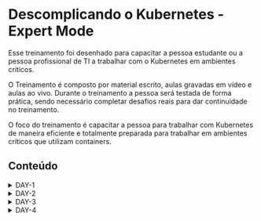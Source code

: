 # Descomplicando o Kubernetes - Expert Mode

Esse treinamento foi desenhado para capacitar a pessoa estudante ou a pessoa profissional de TI a trabalhar com o Kubernetes em ambientes criticos.

O Treinamento é composto por material escrito, aulas gravadas em vídeo e aulas ao vivo. Durante o treinamento a pessoa será testada de forma prática, sendo necessário completar desafios reais para dar continuidade no treinamento.

O foco do treinamento é capacitar a pessoa para trabalhar com Kubernetes de maneira eficiente e totalmente preparada para trabalhar em ambientes críticos que utilizam containers.


## Conteúdo
<details>
<summary>DAY-1</summary>

- [DAY-1](day-1/README.md#day-1)
    - [O quê preciso saber antes de começar?](day-1/README.md#o-quê-preciso-saber-antes-de-começar)
    - [Inicio da aula do Day-1](day-1/README.md#inicio-da-aula-do-day-1)
        - [Qual a distro GNU/Linux que devo usar?](day-1/README.md#qual-a-distro-gnu/linux-que-devo-usar?)
        - [Alguns sites que devemos visitar](day-1/README.md#alguns-sites-que-devemos-visitar)
        - [O Container Engine](day-1/README.md#o-container-engine)
        - [OCI - Open Container Initiative](day-1/README.md#oci---open-container-initiative)
        - [O Container Runtime](day-1/README.md#o-container-runtime)
        - [O que é o Kubernetes?](day-1/README.md#o-que-é-o-kubernetes?)
            - [Arquitetura do k8s](day-1/README.md#arquitetura-do-k8s)
        - [Instalando e customizando o Kubectl](day-1/README.md#instalando-e-customizando-o-kubectl)
            - [Instalação do Kubectl no GNU/Linux](day-1/README.md#instalação-do-kubectl-no-gnu/linux)
            - [Instalação do Kubectl no MacOS](day-1/README.md#instalação-do-kubectl-no-macos)
            - [Instalação do Kubectl no Windows](day-1/README.md#instalação-do-kubectl-no-windows)
            - [Customizando o kubectl](day-1/README.md#customizando-o-kubectl)
            - [Auto-complete do kubectl](day-1/README.md#auto-complete-do-kubectl) 
            - [Criando um alias para o kubectl](day-1/README.md#criando-um-alias-para-o-kubectl)
        - [Criando um cluster Kubernetes](day-1/README.md#criando-um-cluster-kubernetes)
            - [Criando o cluster em sua máquina local](day-1/README.md#criando-o-cluster-em-sua-máquina-local)
                - [Minikube](day-1/README.md#minikube)
                    - [Requisitos básicos para o Minikube](day-1/README.md#requisitos-básicos-para-o-minikube)
                    - [Instalação do Minikube no GNU/Linux](day-1/README.md#instalação-do-minikube-no-gnu/linux)
                    - [Instalação do Minikube no MacOS](day-1/README.md#instalação-do-minikube-no-macos)
                    - [Instalação do Minikube no Microsoft Windows](day-1/README.md#instalação-do-minikube-no-microsoft-windows)
                    - [Iniciando, parando e excluindo o Minikube](day-1/README.md#iniciando,-parando-e-excluindo-o-minikube)
                    - [Ver detalhes sobre o cluster](day-1/README.md#ver-detalhes-sobre-o-cluster)
                    - [Descobrindo o endereço do Minikube](day-1/README.md#descobrindo-o-endereço-do-minikube)
                    - [Acessando a máquina do Minikube via SSH](day-1/README.md#acessando-a-máquina-do-minikube-via-ssh)
                    - [Dashboard do Minikube](day-1/README.md#dashboard-do-minikube)
                    - [Logs do Minikube](day-1/README.md#logs-do-minikube)
                    - [Remover o cluster](day-1/README.md#remover-o-cluster)
                - [Kind](day-1/README.md#kind)
                    - [Instalação no GNU/Linux](day-1/README.md#instalação-no-gnu/linux)
                    - [Instalação no MacOS](day-1/README.md#instalação-no-macos)
                    - [Instalação no Windows](day-1/README.md#instalação-no-windows)
                    - [Instalação no Windows via Chocolatey](day-1/README.md#instalação-no-windows-via-chocolatey)
                    - [Criando um cluster com o Kind](day-1/README.md#criando-um-cluster-com-o-kind)
                    - [Criando um cluster com múltiplos nós locais com o Kind](day-1/README.md#criando-um-cluster-com-múltiplos-nós-locais-com-o-kind)
        - [Primeiros passos no k8s](day-1/README.md#primeiros-passos-no-k8s)
            - [Verificando os namespaces e pods](day-1/README.md#verificando-os-namespaces-e-pods)
            - [Executando nosso primeiro pod no k8s](day-1/README.md#executando-nosso-primeiro-pod-no-k8s)
            - [Expondo o pod e criando um Service](day-1/README.md#expondo-o-pod-e-criando-um-service)
        - [Limpando tudo e indo para casa](day-1/README.md#limpando-tudo-e-indo-para-casa)
</details>

<details>
<summary>DAY-2</summary>     

- [DAY-2](day-2/README.md#day-2)
  - [O que iremos ver hoje?](day-2/README.md#o-que-iremos-ver-hoje)
    - [O que é um Pod?](o-que-e-um-pod?)
    - [Criando um Pod](day-2/README.md#criando-um-pod)
    - [Visualizando detalhes sobre os Pods](day-2/README.md#visualizando-detalhes-sobre-os-pods)
    - [Removendo um Pod](day-2/README.md#removendo-um-pod)
    - [Criando um Pod através de um arquivo YAML](day-2/README.md#criando-um-pod-atraves-de-um-arquivo-yaml)
    - [Visualizando os logs do Pod](day-2/README.md#visualizando-os-logs-do-pod)
    - [Criando um Pod com mais de um container](day-2/README.md#criando-um-pod-com-mais-de-um-container)
  - [Os comandos `attach` e `exec`](day-2/README.md#os-comandos-attach-e-exec)
  - [Criando um container com limites de memória e CPU](day-2/README.md#criando-um-container-com-limites-de-memoria-e-cpu)
  - [Adicionando um volume EmptyDir no Pod](day-2/README.md#adicionando-um-volume-emptydir-no-pod)

</details>

<details>
<summary>DAY-3</summary>

- [DAY-3](day-3/README.md#day-3)
  - [Inicio da aula do Day-3](#inicio-da-aula-do-day-3)
  - [O que iremos ver hoje?](#o-que-iremos-ver-hoje)
  - [O que é um Deployment?](#o-que-é-um-deployment)
    - [Como criar um Deployment?](#como-criar-um-deployment)
      - [O que cada parte do arquivo significa?](#o-que-cada-parte-do-arquivo-significa)
    - [Como aplicar o Deployment?](#como-aplicar-o-deployment)
    - [Como verificar os Pods que o Deployment está gerenciando?](#como-verificar-os-pods-que-o-deployment-está-gerenciando)
    - [Como verificar o ReplicaSet que o Deployment está gerenciando?](#como-verificar-o-replicaset-que-o-deployment-está-gerenciando)
    - [Como verificar os detalhes do Deployment?](#como-verificar-os-detalhes-do-deployment)
    - [Como atualizar o Deployment?](#como-atualizar-o-deployment)
    - [E qual é a estratégia de atualização padrão do Deployment?](#e-qual-é-a-estratégia-de-atualização-padrão-do-deployment)
    - [As estratégias de atualização do Deployment](#as-estratégias-de-atualização-do-deployment)
      - [Estratégia RollingUpdate](#estratégia-rollingupdate)
      - [Estratégia Recreate](#estratégia-recreate)
      - [Fazendo o rollback de uma atualização](#fazendo-o-rollback-de-uma-atualização)
    - [Removendo um Deployment](#removendo-um-deployment)
  - [Conclusão](#conclusão)
</details>

<details>
<summary>DAY-4</summary>

- [DAY-4](day-4/README.md)
- [Inicio da aula do Day-4](day-4/README.md#inicio-da-aula-do-day-4)
- [O que iremos ver hoje?](day-4/README.md#o-que-iremos-ver-hoje)
  - [ReplicaSet](day-4/README.md#replicaset)
    - [O Deployment e o ReplicaSet](day-4/README.md#o-deployment-e-o-replicaset)
    - [Criando um ReplicaSet](day-4/README.md#criando-um-replicaset)
    - [Apagando o ReplicaSet](day-4/README.md#apagando-o-replicaset)
  - [O DaemonSet](day-4/README.md#o-daemonset)
    - [Criando um DaemonSet](day-4/README.md#criando-um-daemonset)
    - [Criando um DaemonSet utilizando o comando kubectl create](day-4/README.md#criando-um-daemonset-utilizando-o-comando-kubectl-create)
    - [Aumentando um node no cluster](day-4/README.md#aumentando-um-node-no-cluster)
    - [Removendo um DaemonSet](day-4/README.md#removendo-um-daemonset)
  - [As Probes do Kubernetes](day-4/README.md#as-probes-do-kubernetes)
    - [O que são as Probes?](day-4/README.md#o-que-sao-as-probes)
    - [Liveness Probe](day-4/README.md#liveness-probe)
    - [Readiness Probe](day-4/README.md#readiness-probe)
    - [Startup Probe](day-4/README.md#startup-probe)
  - [A sua lição de casa](day-4/README.md#a-sua-licao-de-casa)
- [Final do Day-4](day-4/README.md#final-do-day-4)

&nbsp;


## O treinamento Descomplicando o Kubernetes - Expert Mode

Pensamos em fazer um treinamento realmente prático onde a pessoa consiga aprender os conceitos e teoria com excelente didática, utilizando exemplos e desafios práticos para que você consiga executar todo o conhecimento adquirido. Isso é muito importante para que você consiga fixar e explorar ainda mais o conteúdo do treinamento.
E por fim, vamos simular algumas conversas para que fique um pouco mais parecido com o dia-a-dia no ambiente de trabalho.

Durante o treinamento vamos passar por todos os tópicos importantes do Kubernetes, para que no final do treinamento você possua todo conhecimento e também toda a segurança para implementar e administrar o Kubernetes em ambientes críticos e complexos.

Estamos prontos para iniciar a nossa viagem?
&nbsp;

### O conteúdo programático

O conteúdo ainda será ajustado, e no final do treinamento teremos o conteúdo completo.


&nbsp;


### Como adquirir o treinamento?

Para adquirir o treinamento [Descomplicando o Kubernetes](https://www.linuxtips.io/) você deverá ir até a loja da [LINUXtips](https://www.linuxtips.io/).

&nbsp;

## A ideia do formato do treinamento

Ensinar Kubernetes de uma forma mais real, passando todo o conteúdo de forma prática e trazendo uma conexão com o ambiente real de trabalho.

Esse é o primeiro treinamento sobre Kubernetes de forma realmente prática, da vida real. Pois entendemos que prática é o conjunto de entendimento sobre um assunto, seguido de exemplos reais que possam ser reproduzidos e conectando tudo isso com a forma como trabalhamos.

Assim a definição de prática passa a ser um focada em o conhecimento da ferramenta e adicionando a realidade de um profissional no seu dia-a-dia aprendendo uma nova tecnologia, uma nova ferramenta.

Prepare-se para um novo tipo de treinamento, e o melhor, prepare-se para um novo conceito sobre treinamento prático e de aprendizado de tecnologia.
&nbsp;

### As pessoas (personagens) no treinamento

Temos algumas pessoas que vão nos ajudar durante o treinamento, simulando uma dinâmica um pouco maior e ajudando na imersão que gostaríamos. 


Ainda estamos desenvolvendo e aprimorando os personagens e o enredo, portanto ainda teremos muitas novidades.

&nbsp;

#### A Pessoa_X

A Pessoa_X é uma das pessoas responsáveis pela loja de meias Strigus Socket, que está no meio da modernização de seu infra e das ferramentas que são utilizadas.

Segundo uma pessoa que já trabalhou com a Pessoa_X, ela é a pessoa que está sempre procurando aprender para inovar em seu ambiente. Normalmente é através dela que surgem as novas ferramentas, bem como a resolução de um monte de problemas.

O nível de conhecimento dela é sempre iniciante quando ela entra em um novo projeto, porém ao final dele, ela se torna uma especialista e com uma boa experiência prática, pois ela foi exposta a diversas situações, que a fizeram conhecer a nova tecnologia muito bem e se sentindo muito confortável em trabalhar no projeto.

Pessoa_X, foi um prazer fazer essa pequena descrição sobre você! 

Seja bem-vinda nesse novo projeto e espero que você se divirta como sempre! 

Lembre-se sempre que eu, Jeferson, estarei aqui para apoiar você em cada etapa dessa jornada! Eu sou o seu parceiro nesse projeto e tudo o que você precisar nessa jornada! Bora!

&nbsp;

#### A Pessoa_Lider_X

Iremos criando a personalidade dessa pessoa durante o treinamento.
O que já sabemos é que ela é a pessoa líder imediata da Pessoa_X, e que irá demandar a maioria das tarefas. E tem como o esteriótipo um líder meio tosco.
&nbsp;

#### A Pessoa_Diretora_X

Líder imediato da Pessoa_Lider_X e que tem um sobrinho 'jênio' e que está ali, dando os seus pitacos no setor de tecnologia, por que ele 'mereceu', entendeu?

&nbsp;

#### A Pessoa_RH_X

A pessoa responsável pelo RH da empresa, no decorrer do treinamento vamos faz
endo a história e características dela.
&nbsp;


## Vamos começar?

Agora que você já conhece mais detalhes sobre o treinamento, acredito que já podemos começar, certo?

Lembrando que o treinamento está disponível na plataforma da escola da LINUXtips, que não é o mesmo endereço da [loja](https://www.linuxtips.io/), para acessar a escola [CLIQUE AQUI](https://www.linuxtips.io).
&nbsp;


### O conteúdo

Como o treinamento é dividido em **days**, acesse o diretório correto para acessar o conteúdo completar do treinamento do **day** em que vc está estudando.

- [ACESSE O DAY-1](day-1/README.md)

**Bons estudos!**

